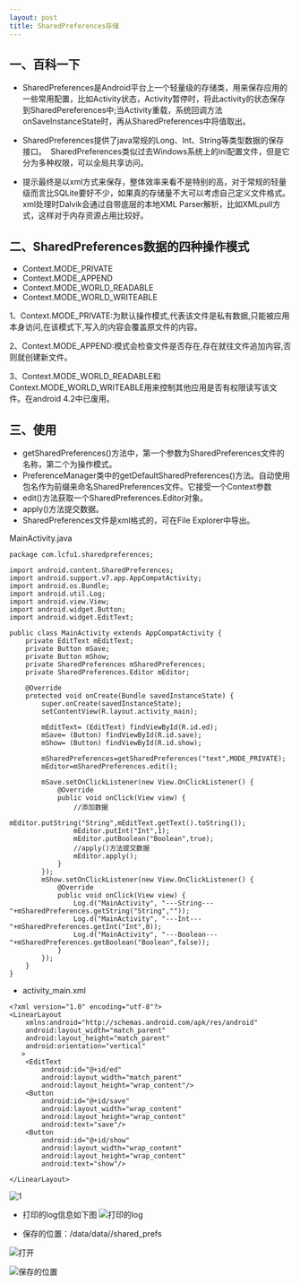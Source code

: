```yaml
---
layout: post
title: SharedPreferences存储
---
```


## 一、百科一下

- SharedPreferences是Android平台上一个轻量级的存储类，用来保存应用的一些常用配置，比如Activity状态，Activity暂停时，将此activity的状态保存到SharedPereferences中;当Activity重载，系统回调方法onSaveInstanceState时，再从SharedPreferences中将值取出。

- SharedPreferences提供了java常规的Long、Int、String等类型数据的保存接口。 &nbsp;SharedPreferences类似过去Windows系统上的ini配置文件，但是它分为多种权限，可以全局共享访问。

- 提示最终是以xml方式来保存，整体效率来看不是特别的高，对于常规的轻量级而言比SQLite要好不少，如果真的存储量不大可以考虑自己定义文件格式。xml处理时Dalvik会通过自带底层的本地XML Parser解析，比如XMLpull方式，这样对于内存资源占用比较好。

## 二、SharedPreferences数据的四种操作模式

- Context.MODE_PRIVATE
- Context.MODE_APPEND
- Context.MODE_WORLD_READABLE
- Context.MODE_WORLD_WRITEABLE

1、Context.MODE_PRIVATE:为默认操作模式,代表该文件是私有数据,只能被应用本身访问,在该模式下,写入的内容会覆盖原文件的内容。

2、Context.MODE_APPEND:模式会检查文件是否存在,存在就往文件追加内容,否则就创建新文件。

3、Context.MODE_WORLD_READABLE和Context.MODE_WORLD_WRITEABLE用来控制其他应用是否有权限读写该文件。在android 4.2中已废用。

## 三、使用
- getSharedPreferences()方法中，第一个参数为SharedPreferences文件的名称，第二个为操作模式。
- PreferenceManager类中的getDefaultSharedPreferences()方法。自动使用包名作为前缀来命名SharedPreferences文件。它接受一个Context参数
- edit()方法获取一个SharedPreferences.Editor对象。
- apply()方法提交数据。
- SharedPreferences文件是xml格式的，可在File Explorer中导出。

MainActivity.java

```
package com.lcfu1.sharedpreferences;

import android.content.SharedPreferences;
import android.support.v7.app.AppCompatActivity;
import android.os.Bundle;
import android.util.Log;
import android.view.View;
import android.widget.Button;
import android.widget.EditText;

public class MainActivity extends AppCompatActivity {
    private EditText mEditText;
    private Button mSave;
    private Button mShow;
    private SharedPreferences mSharedPreferences;
    private SharedPreferences.Editor mEditor;

    @Override
    protected void onCreate(Bundle savedInstanceState) {
        super.onCreate(savedInstanceState);
        setContentView(R.layout.activity_main);

        mEditText= (EditText) findViewById(R.id.ed);
        mSave= (Button) findViewById(R.id.save);
        mShow= (Button) findViewById(R.id.show);

        mSharedPreferences=getSharedPreferences("text",MODE_PRIVATE);
        mEditor=mSharedPreferences.edit();

        mSave.setOnClickListener(new View.OnClickListener() {
            @Override
            public void onClick(View view) {
                //添加数据
                mEditor.putString("String",mEditText.getText().toString());
                mEditor.putInt("Int",1);
                mEditor.putBoolean("Boolean",true);
                //apply()方法提交数据
                mEditor.apply();
            }
        });
        mShow.setOnClickListener(new View.OnClickListener() {
            @Override
            public void onClick(View view) {
                Log.d("MainActivity", "---String---"+mSharedPreferences.getString("String",""));
                Log.d("MainActivity", "---Int---"+mSharedPreferences.getInt("Int",0));
                Log.d("MainActivity", "---Boolean---"+mSharedPreferences.getBoolean("Boolean",false));
            }
        });
    }
}
```

- activity_main.xml

```
<?xml version="1.0" encoding="utf-8"?>
<LinearLayout
    xmlns:android="http://schemas.android.com/apk/res/android"
    android:layout_width="match_parent"
    android:layout_height="match_parent"
    android:orientation="vertical"
   >
    <EditText
        android:id="@+id/ed"
        android:layout_width="match_parent"
        android:layout_height="wrap_content"/>
    <Button
        android:id="@+id/save"
        android:layout_width="wrap_content"
        android:layout_height="wrap_content"
        android:text="save"/>
    <Button
        android:id="@+id/show"
        android:layout_width="wrap_content"
        android:layout_height="wrap_content"
        android:text="show"/>

</LinearLayout>
```

![1](http://upload-images.jianshu.io/upload_images/6025530-721a8505bf08fa60.PNG?imageMogr2/auto-orient/strip%7CimageView2/2/w/1240)

- 打印的log信息如下图
![打印的log](http://upload-images.jianshu.io/upload_images/6025530-96eef750eaf2aae9.png?imageMogr2/auto-orient/strip%7CimageView2/2/w/1240)

- 保存的位置：/data/data//shared_prefs

![打开](http://upload-images.jianshu.io/upload_images/6025530-0f68680d20750f3b.PNG?imageMogr2/auto-orient/strip%7CimageView2/2/w/1240)

![保存的位置](http://upload-images.jianshu.io/upload_images/6025530-9c7783a00b110e90.PNG?imageMogr2/auto-orient/strip%7CimageView2/2/w/1240)
